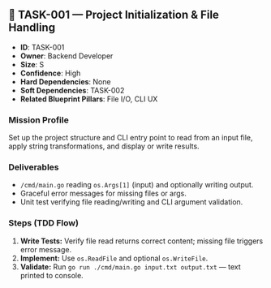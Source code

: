 ## 🧠 TASK-001 — Project Initialization & File Handling

- **ID**: TASK-001  
- **Owner**: Backend Developer  
- **Size**: S  
- **Confidence**: High  
- **Hard Dependencies**: None  
- **Soft Dependencies**: TASK-002  
- **Related Blueprint Pillars**: File I/O, CLI UX

### Mission Profile
Set up the project structure and CLI entry point to read from an input file, apply string transformations, and display or write results.

### Deliverables
- `/cmd/main.go` reading `os.Args[1]` (input) and optionally writing output.  
- Graceful error messages for missing files or args.  
- Unit test verifying file reading/writing and CLI argument validation.

### Steps (TDD Flow)
1. **Write Tests:** Verify file read returns correct content; missing file triggers error message.  
2. **Implement:** Use `os.ReadFile` and optional `os.WriteFile`.  
3. **Validate:** Run `go run ./cmd/main.go input.txt output.txt` — text printed to console.